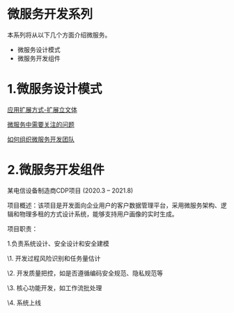 # 微服务开发系列

本系列将从以下几个方面介绍微服务。

- 微服务设计模式
- 微服务开发组件

# 1.微服务设计模式

[应用扩展方式-扩展立文体](./Design_Pattern/应用扩展方式-扩展立方体.md)

[微服务中需要关注的问题](./Design_Pattern/微服务中需要关注的问题.md)

[如何组织微服务开发团队](./Design_Pattern/如何组织微服务开发团队.md)

# 2.微服务开发组件

某电信设备制造商CDP项目 (2020.3 – 2021.8)

项目概述：该项目是开发面向企业用户的客户数据管理平台，采用微服务架构、逻辑和物理多租的方式设计系统，能够支持用户画像的实时生成。

项目职责：

1.负责系统设计、安全设计和安全建模

\1. 开发过程风险识别和任务量估计

\2. 开发质量把控，如是否遵循编码安全规范、隐私规范等

\3. 核心功能开发，如工作流批处理

\4. 系统上线
